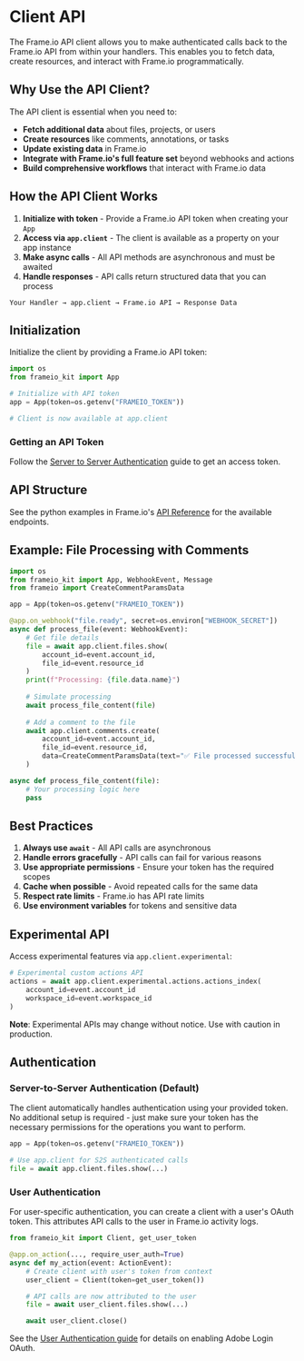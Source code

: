 # Client API

The Frame.io API client allows you to make authenticated calls back to the Frame.io API from within your handlers. This enables you to fetch data, create resources, and interact with Frame.io programmatically.

## Why Use the API Client?

The API client is essential when you need to:

- **Fetch additional data** about files, projects, or users
- **Create resources** like comments, annotations, or tasks
- **Update existing data** in Frame.io
- **Integrate with Frame.io's full feature set** beyond webhooks and actions
- **Build comprehensive workflows** that interact with Frame.io data

## How the API Client Works

1. **Initialize with token** - Provide a Frame.io API token when creating your `App`
2. **Access via `app.client`** - The client is available as a property on your app instance
3. **Make async calls** - All API methods are asynchronous and must be awaited
4. **Handle responses** - API calls return structured data that you can process

```
Your Handler → app.client → Frame.io API → Response Data
```

## Initialization

Initialize the client by providing a Frame.io API token:

```python
import os
from frameio_kit import App

# Initialize with API token
app = App(token=os.getenv("FRAMEIO_TOKEN"))

# Client is now available at app.client
```

### Getting an API Token

Follow the [Server to Server Authentication](https://developer.staging.frame.io/platform/docs/guides/authentication#server-to-server-authentication) guide to get an access token.

## API Structure

See the python examples in Frame.io's [API Reference](https://developer.staging.frame.io/platform/api-reference/account-permissions/index) for the available endpoints.

## Example: File Processing with Comments

```python
import os
from frameio_kit import App, WebhookEvent, Message
from frameio import CreateCommentParamsData

app = App(token=os.getenv("FRAMEIO_TOKEN"))

@app.on_webhook("file.ready", secret=os.environ["WEBHOOK_SECRET"])
async def process_file(event: WebhookEvent):
    # Get file details
    file = await app.client.files.show(
        account_id=event.account_id,
        file_id=event.resource_id
    )
    print(f"Processing: {file.data.name}")
    
    # Simulate processing
    await process_file_content(file)
    
    # Add a comment to the file
    await app.client.comments.create(
        account_id=event.account_id,
        file_id=event.resource_id,
        data=CreateCommentParamsData(text="✅ File processed successfully!")
    )

async def process_file_content(file):
    # Your processing logic here
    pass
```

## Best Practices

1. **Always use `await`** - All API calls are asynchronous
2. **Handle errors gracefully** - API calls can fail for various reasons
3. **Use appropriate permissions** - Ensure your token has the required scopes
4. **Cache when possible** - Avoid repeated calls for the same data
5. **Respect rate limits** - Frame.io has API rate limits
6. **Use environment variables** for tokens and sensitive data

## Experimental API

Access experimental features via `app.client.experimental`:

```python
# Experimental custom actions API
actions = await app.client.experimental.actions.actions_index(
    account_id=event.account_id
    workspace_id=event.workspace_id
)
```

**Note**: Experimental APIs may change without notice. Use with caution in production.

## Authentication

### Server-to-Server Authentication (Default)

The client automatically handles authentication using your provided token. No additional setup is required - just make sure your token has the necessary permissions for the operations you want to perform.

```python
app = App(token=os.getenv("FRAMEIO_TOKEN"))

# Use app.client for S2S authenticated calls
file = await app.client.files.show(...)
```

### User Authentication

For user-specific authentication, you can create a client with a user's OAuth token. This attributes API calls to the user in Frame.io activity logs.

```python
from frameio_kit import Client, get_user_token

@app.on_action(..., require_user_auth=True)
async def my_action(event: ActionEvent):
    # Create client with user's token from context
    user_client = Client(token=get_user_token())

    # API calls are now attributed to the user
    file = await user_client.files.show(...)

    await user_client.close()
```

See the [User Authentication guide](user_auth.md) for details on enabling Adobe Login OAuth.
